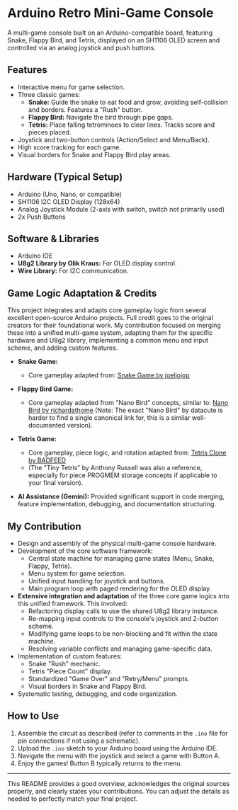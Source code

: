 # Arduino Retro Mini-Game Console

A multi-game console built on an Arduino-compatible board, featuring Snake, Flappy Bird, and Tetris, displayed on an SH1106 OLED screen and controlled via an analog joystick and push buttons.

## Features

*   Interactive menu for game selection.
*   Three classic games:
    *   **Snake:** Guide the snake to eat food and grow, avoiding self-collision and borders. Features a "Rush" button.
    *   **Flappy Bird:** Navigate the bird through pipe gaps.
    *   **Tetris:** Place falling tetrominoes to clear lines. Tracks score and pieces placed.
*   Joystick and two-button controls (Action/Select and Menu/Back).
*   High score tracking for each game.
*   Visual borders for Snake and Flappy Bird play areas.

## Hardware (Typical Setup)

*   Arduino (Uno, Nano, or compatible)
*   SH1106 I2C OLED Display (128x64)
*   Analog Joystick Module (2-axis with switch, switch not primarily used)
*   2x Push Buttons

## Software & Libraries

*   Arduino IDE
*   **U8g2 Library by Olik Kraus:** For OLED display control.
*   **Wire Library:** For I2C communication.

## Game Logic Adaptation & Credits

This project integrates and adapts core gameplay logic from several excellent open-source Arduino projects. Full credit goes to the original creators for their foundational work. My contribution focused on merging these into a unified multi-game system, adapting them for the specific hardware and U8g2 library, implementing a common menu and input scheme, and adding custom features.

*   **Snake Game:**
    *   Core gameplay adapted from: [Snake Game by joeljojop](https://projecthub.arduino.cc/joeljojop/snake-game-cb6241)

*   **Flappy Bird Game:**
    *   Core gameplay adapted from "Nano Bird" concepts, similar to: [Nano Bird by richardathome](https://gitlab.com/richardathome/nano-bird) (Note: The exact "Nano Bird" by datacute is harder to find a single canonical link for, this is a similar well-documented version).

*   **Tetris Game:**
    *   Core gameplay, piece logic, and rotation adapted from: [Tetris Clone by BADFEED](https://projecthub.arduino.cc/BADFEED/tetris-clone-with-oled-ssd1306-i2c-for-arduino-nano-uno-ef8a8a)
    *   (The "Tiny Tetris" by Anthony Russell was also a reference, especially for piece PROGMEM storage concepts if applicable to your final version).

*   **AI Assistance (Gemini):** Provided significant support in code merging, feature implementation, debugging, and documentation structuring.

## My Contribution

*   Design and assembly of the physical multi-game console hardware.
*   Development of the core software framework:
    *   Central state machine for managing game states (Menu, Snake, Flappy, Tetris).
    *   Menu system for game selection.
    *   Unified input handling for joystick and buttons.
    *   Main program loop with paged rendering for the OLED display.
*   **Extensive integration and adaptation** of the three core game logics into this unified framework. This involved:
    *   Refactoring display calls to use the shared U8g2 library instance.
    *   Re-mapping input controls to the console's joystick and 2-button scheme.
    *   Modifying game loops to be non-blocking and fit within the state machine.
    *   Resolving variable conflicts and managing game-specific data.
*   Implementation of custom features:
    *   Snake "Rush" mechanic.
    *   Tetris "Piece Count" display.
    *   Standardized "Game Over" and "Retry/Menu" prompts.
    *   Visual borders in Snake and Flappy Bird.
*   Systematic testing, debugging, and code organization.

## How to Use

1.  Assemble the circuit as described (refer to comments in the `.ino` file for pin connections if not using a schematic).
2.  Upload the `.ino` sketch to your Arduino board using the Arduino IDE.
3.  Navigate the menu with the joystick and select a game with Button A.
4.  Enjoy the games! Button B typically returns to the menu.

---

This README provides a good overview, acknowledges the original sources properly, and clearly states your contributions. You can adjust the details as needed to perfectly match your final project.
